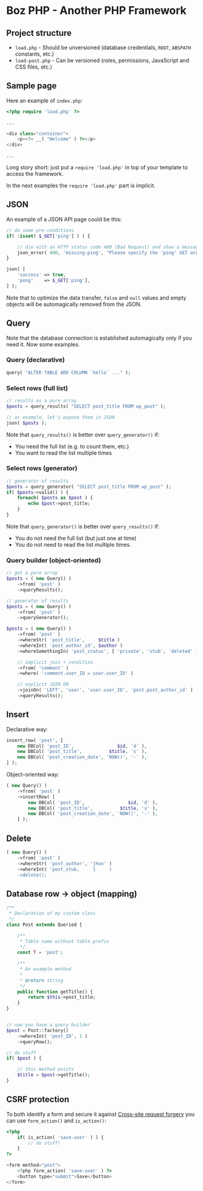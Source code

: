 # Boz PHP - Another PHP Framework
## Project structure
* `load.php` - Should be unversioned (database credentials, `ROOT`, `ABSPATH` constants, etc.)
* `load-post.php` - Can be versioned (roles, permissions, JavaScript and CSS files, etc.)

## Sample page
Here an example of `index.php`:

```php
<?php require 'load.php' ?>

...

<div class="container">
    <p><?= __( "Welcome" ) ?></p>
</div>

...
```

Long story short: just put a `require 'load.php'` in top of your template to access the framework.

In the next examples the `require 'load.php'` part is implicit.

## JSON

An example of a JSON API page could be this:

```php
// do some pre-conditions
if( !isset( $_GET['ping'] ) ) {

	// die with an HTTP status code 400 (Bad Request) and show a message
	json_error( 400, 'missing-ping', "Please specify the 'ping' GET argument" );
}

json( [
	'success' => true,
	'pong'    => $_GET['ping'],
] );
```

Note that to optimize the data transfer, `false` and `null` values and empty objects will be automagically removed from the JSON.

## Query

Note that the database connection is established automagically only if you need it. Now some examples.

### Query (declarative)

```php
query( "ALTER TABLE ADD COLUMN `hello` ..." );
```

### Select rows (full list)

```php
// results as a pure array
$posts = query_results( "SELECT post_title FROM wp_post" );

// as example, let's expose them in JSON
json( $posts );
```

Note that `query_results()` is better over `query_generator()` if:
* You need the full list (e.g. to count them, etc.)
* You want to read the list multiple times

### Select rows (generator)

```php
// generator of results
$posts = query_generator( "SELECT post_title FROM wp_post" );
if( $posts->valid() ) {
    foreach( $posts as $post ) {
        echo $post->post_title;
    }
}
```

Note that `query_generator()` is better over `query_results()` if:
* You do not need the full list (but just one at time)
* You do not need to read the list multiple times.

### Query builder (object-oriented)

```php
// get a pure array
$posts = ( new Query() )
    ->from( 'post' )
    ->queryResults();
```

```php
// generator of results
$posts = ( new Query() )
    ->from( 'post' )
    ->queryGenerator();
```

```php
$posts = ( new Query() )
    ->from( 'post' )
    ->whereStr( 'post_title',     $title )
    ->whereInt( 'post_author_id', $author )
    ->whereSomethingIn( 'post_status', [ 'private', 'stub', 'deleted' ] )

    // implicit join + condition
    ->from( 'comment' )
    ->where( 'comment.user_ID = user.user_ID' )

    // explicit JOIN ON
    ->joinOn( 'LEFT', 'user', 'user.user_ID', 'post.post_author_id' )
    ->queryResults();
```

## Insert

Declarative way:

```php
insert_row( 'post', [
    new DBCol( 'post_ID',                $id, 'd' ),
    new DBCol( 'post_title',          $title, 's' ),
    new DBCol( 'post_creation_date', 'NOW()', '-' ),
] );
```

Object-oriented way:

```php
( new Query() )
    ->from( 'post' )
    ->insertRow( [
        new DBCol( 'post_ID',                $id, 'd' ),
        new DBCol( 'post_title',          $title, 's' ),
        new DBCol( 'post_creation_date', 'NOW()', '-' ),
    ] );
```

## Delete

```php
( new Query() )
    ->from( 'post' )
    ->whereStr( 'post_author', 'jhon' )
    ->whereInt( 'post_stub,     1     )
    ->delete();
```

## Database row → object (mapping)

```php
/**
 * Declaration of my custom class
 */
class Post extends Queried {

	/**
	 * Table name without table prefix
	 */
	const T = 'post';

	/**
	 * An example method
	 *
	 * @return string
	 */
	public function getTitle() {
		return $this->post_title;
	}
}


// now you have a query builder
$post = Post::factory()
	->whereInt( 'post_ID', 1 )
	->queryRow();

// do stuff
if( $post ) {

	// this method exists
	$title = $post->getTitle();
}
```

## CSRF protection

To both identify a form and secure it against [Cross-site request forgery](https://en.wikipedia.org/wiki/Cross-site_request_forgery) you can use `form_action()` and `is_action()`:

```php
<?php
	if( is_action( 'save-user' ) ) {
		// do stuff!
	}
?>

<form method="post">
	<?php form_action( 'save-user' ) ?>	
	<button type="submit">Save</button>
</form>
```
